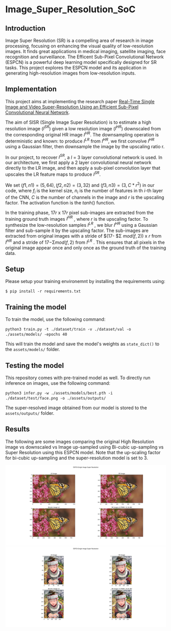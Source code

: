 # Image_Super_Resolution_SoC

## Introduction

Image Super Resolution (SR) is a compelling area of research in image processing, focusing on enhancing the visual quality of low-resolution images. It finds great applications in medical imaging, satellite imaging, face recognition and surveillance. The Efficent Sub-Pixel Convolutional Network (ESPCN) is a powerful deep learning model specifically designed for SR tasks. This project explores the ESPCN model and its application in generating high-resolution images from low-resolution inputs.


## Implementation

This project aims at implementing the research paper [Real-Time Single Image and Video Super-Resolution Using an Efficient Sub-Pixel Convolutional Neural Network](https://arxiv.org/abs/1609.05158). 

The aim of SISR (Single Image Super Resolution) is to estimate a high resolution image ($I^{SR}$) given a low resolution image ($I^{HR}$) downscaled from the corresponding original HR image $I^{HR}$. The downsampling operation is deterministic and known: to produce $I^{LR}$ from $I^{HR}$, we first convolve $I^{HR}$ using a Gaussian filter, then downsample the image by the upscaling ratio r. 

In our project, to recover $I^{SR}$, a $l$ = 3 layer convolutional network is used. In our architecture, we first apply a 2 layer convolutional neural network directly to the LR image, and then apply a sub-pixel convolution layer that upscales the LR feature maps to produce $I^{SR}$.

We set $(f1,n1) = (5, 64), (f2,n2) = (3, 32)$ and $(f3,n3) = (3,C*r^2)$ in our code, where $f_i$ is the kernel size, $n_i$ is the number of features in th $i$-th layer of the CNN, $C$ is the number of channels in the image and $r$ is the upscaling factor.  The activation function is the $tanh()$ function.

In the training phase, $17r$ x $17r$ pixel sub-images are extracted from the training ground truth images $I^{HR}$ , where $r$ is the upscaling factor. To synthesize the low-resolution samples $I^{LR}$ , we blur $I^{HR}$ using a Gaussian filter and sub-sample it by the upscaling factor. The sub-images are extracted from original images with a stride of $(17- $&Sigma; $mod (f, 2))$ x $r$ from $I^{HR}$ and a stride of $17-$&Sigma;$mod (f, 2)$ from $I^{LR}$ . This ensures that all pixels in the original image appear once and only once as the ground truth of the training data.

## Setup

Please setup your training environemnt by installing the requirements using:
```
$ pip install -r requirements.txt
```

## Training the model

To train the model, use the following command:

```
python3 train.py -t ./dataset/train -v ./dataset/val -o ./assets/models/ -epochs 40
```

This will train the model and save the model's weights as `state_dict()` to the `assets/models/` folder.

## Testing the model

This repository comes with pre-trained model as well. To directly run inference on images, use the following command:

```
python3 infer.py -w ./assets/models/best.pth -i ./dataset/test/face.png -o ./assets/outputs/
```

The super-resolved image obtained from our model is stored to the `assets/outputs/` folder.

## Results

The following are some images comparing the original High Resolution image vs downscaled vs Image up-sampled using Bi-cubic up-sampling vs Super Resolution using this ESPCN model.
Note that the up-scaling factor for bi-cubic up-sampling and the super-resolution model is set to 3.

![SR4](./Images/SR4.png)
![SR5](./Images/SR5.png)
